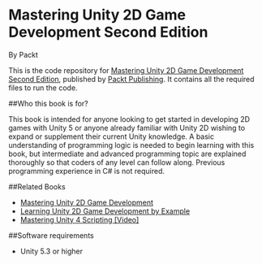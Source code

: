 # Mastering Unity 2D Game Development Second Edition
By Packt

This is the code repository for [Mastering Unity 2D Game Development Second Edition](https://www.packtpub.com/web-development/ionic-2-blueprints?utm_source=github&utm_medium=repository&utm_campaign=9781786463456), published by [Packt Publishing](https://www.packtpub.com/). It contains all the required files to run the code.

##Who this book is for?

This book is intended for anyone looking to get started in developing 2D games with Unity 5 or anyone already familiar with Unity 2D wishing to expand or supplement their current Unity knowledge. A basic understanding of programming logic is needed to begin learning with this book, but intermediate and advanced programming topic are explained thoroughly so that coders of any level can follow along. Previous programming experience in C# is not required.

##Related Books

* [Mastering Unity 2D Game Development](https://www.packtpub.com/game-development/mastering-unity-2d-game-development?utm_source=github&utm_medium=repository&utm_campaign=9781849697347)
* [Learning Unity 2D Game Development by Example](https://www.packtpub.com/game-development/learning-unity-2d-game-development-example?utm_source=github&utm_medium=repository&utm_campaign=9781783559046)
* [Mastering Unity 4 Scripting [Video]](https://www.packtpub.com/game-development/mastering-unity-4-scripting-video?utm_source=github&utm_medium=repository&utm_campaign=9781849696142)


##Software requirements

* Unity 5.3 or higher

